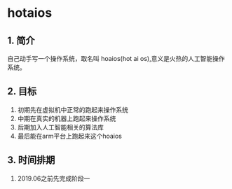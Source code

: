 # hotaios
## 1. 简介
自己动手写一个操作系统，取名叫 hoaios(hot ai os),意义是火热的人工智能操作系统。
## 2. 目标
1. 初期先在虚拟机中正常的跑起来操作系统
2. 中期在真实的机器上跑起来操作系统
3. 后期加入人工智能相关的算法库
4. 最后能在arm平台上跑起来这个hoaios
## 3. 时间排期
1. 2019.06之前先完成阶段一
